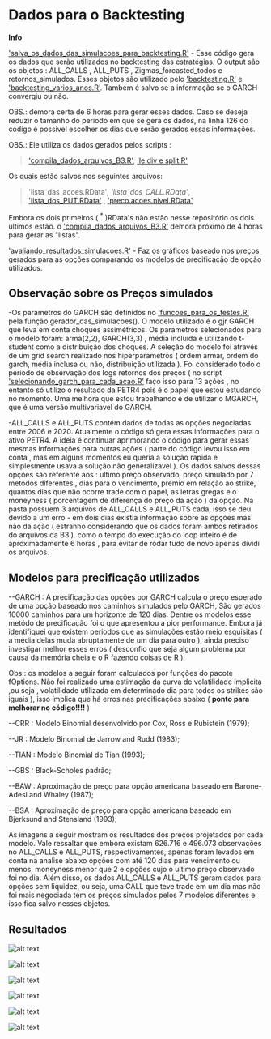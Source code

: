 # Dados para o Backtesting

**Info**

['salva_os_dados_das_simulacoes_para_backtesting.R'](salva_os_dados_das_simulacoes_para_becktesting.R) - Esse código gera os dados que serão utilizados no backtesting das estratégias. O output são os objetos : ALL_CALLS , ALL_PUTS , Zigmas_forcasted_todos e retornos_simulados. Esses objetos são utilizado pelo ['backtesting.R'](../backtesting/backtesting.R) e ['backtesting_varios_anos.R'](../backtesting%20varios%20anos/backtesting_varios_anos.R). Também é salvo se a informação se o GARCH convergiu ou não.

OBS.: demora certa de 6 horas para gerar esses dados. Caso se deseja reduzir o tamanho do periodo em que se gera os dados, na linha 126 do código é possivel escolher os dias que serão gerados essas informações.

OBS.: Ele utiliza os dados gerados pelos scripts :
> ['compila_dados_arquivos_B3.R'](..//Lendo%20Arquivos%20da%20B3/compila_dados_arquivos_B3.R), ['le div e split.R'](../Formatando%20os%20Dados/le%20div%20e%20split.R) 

Os quais estão salvos nos seguintes arquivos:
> 'lista_das_acoes.RData'<sup>*</sup>, 'lista_dos_CALL.RData'<sup>*</sup>, ['lista_dos_PUT.RData'](../Lendo%20Arquivos%20da%20B3/lista_dos_PUT.RData) , ['preco.acoes.nivel.RData'](../Formatando%20os%20Dados/preco.acoes.nivel.RData)

Embora os dois primeiros ( <sup>*</sup> )RData's não estão nesse repositório os dois ultimos estão. o ['compila_dados_arquivos_B3.R'](.//Lendo%20Arquivos%20da%20B3/compila_dados_arquivos_B3.R) demora próximo de 4 horas para gerar as "listas".

['avaliando_resultados_simulacoes.R'](avaliando_resultados_simulacoes.R) - Faz os gráficos baseado nos preços gerados para as opções comparando os modelos de precificação de opção utilizados.

## Observação sobre os Preços simulados

-Os parametros do GARCH são definidos no ['funcoes_para_os_testes.R'](../funcoes_para_os_testes.R) pela função gerador_das_simulacoes(). O modelo utilizado é o gjr GARCH que leva em conta choques assimétricos. Os parametros selecionados para o modelo foram: arma(2,2), GARCH(3,3) , média incluída e utilizando t-student como a distribuição dos choques. A seleção do modelo foi através de um grid search realizado nos hiperparametros ( ordem armar, ordem do garch, média inclusa ou não, distribuição utilizada ). Foi considerado todo o periodo de observação dos logs retornos dos preços ( no script ['selecionando_garch_para_cada_acao.R'](../Grid%20search%20Garch/selecionando_garch_para_cada_acao.R) faço isso para 13 ações , no entanto só utilizo o resultado da PETR4 pois é o papel que estou estudando no momento. Uma melhora que estou trabalhando é de utilizar o MGARCH, que é uma versão multivariavel do GARCH.

-ALL_CALLS e ALL_PUTS contém dados de todas as opções negociadas entre 2006 e 2020. Atualmente o código só gera essas informações para o ativo PETR4. A ideia é continuar aprimorando o código para gerar essas mesmas informações para outras ações ( parte do código levou isso em conta , mas em alguns momentos eu queria a solução rapida e simplesmente usava a solução não generalizavel ). Os dados salvos dessas opções são referente aos : ultimo preço observado, preço simulado por 7 metodos diferentes , dias para o vencimento, premio em relação ao strike, quantos dias que não ocorre trade com o papel, as letras gregas e o moneyness ( porcentagem de diferença do preço da ação ) da opção. Na pasta possuem 3 arquivos de ALL_CALLS e ALL_PUTS cada, isso se deu devido a um erro - em dois dias existia informação sobre as opções mas não da ação ( estranho considerando que os dados foram ambos retirados do arquivos da B3 ). como o tempo do execução do loop inteiro é de aproximadamente 6 horas , para evitar de rodar tudo de novo apenas dividi os arquivos. 

## Modelos para precificação utilizados

--GARCH : A precificação das opções por GARCH calcula o preço esperado de uma opção baseado nos caminhos simulados pelo GARCH, São gerados 10000 caminhos para um horizonte de 120 dias. Dentre os modelos esse metódo de precificação foi o que apresentou a pior performance. Embora já identifiquei que existem periodos que as simulações estão meio esquisitas ( a média delas muda abruptamente de um dia para outro ), ainda preciso investigar melhor esses erros ( desconfio que seja algum problema por causa da memória cheia e o R fazendo coisas de R ). 

Obs.: os modelos a seguir foram calculados por funções do pacote fOptions. Não foi realizado uma estimação da curva de volatilidade ímplicita ,ou seja , volatilidade utilizada em determinado dia para todos os strikes são iguais ), isso ímplica que há erros nas precificações abaixo ( **ponto para melhorar no código!!!!** ) 

--CRR : Modelo Binomial desenvolvido por Cox, Ross e Rubistein (1979);

--JR : Modelo Binomial de Jarrow and Rudd (1983);

--TIAN : Modelo Binomial de Tian (1993);

--GBS : Black-Scholes padrão;

--BAW : Aproximação de preço para opção americana baseado em Barone-Adesi and Whaley (1987);

--BSA : Aproximação de preço para opção americana baseado em Bjerksund and Stensland (1993);


As imagens a seguir mostram os resultados dos preços projetados por cada modelo. Vale ressaltar que embora existam 626.716 e 496.073 observações no ALL_CALLS e ALL_PUTS, respectivamentes, apenas foram levados em conta na analise abaixo opções com até 120 dias para vencimento ou menos, moneyness menor que 2 e opções cujo o ultimo preço observado foi no dia. Além disso, os dados ALL_CALLS e ALL_PUTS geram dados para opções sem liquidez, ou seja, uma CALL que teve trade em um dia mas não foi mais negociada tem os preços simulados pelos 7 modelos diferentes e isso fica salvo nesses objetos. 

## Resultados

![alt text](https://github.com/marcoaurelioguerrap/projetos/blob/main/Finan%C3%A7as/Gerando%20Dados%20para%20o%20Backtesting/Imagens/scatter_plot_call.png?raw=true)


![alt text](https://github.com/marcoaurelioguerrap/projetos/blob/main/Finan%C3%A7as/Gerando%20Dados%20para%20o%20Backtesting/Imagens/scatter_plot_put.png?raw=true)


![alt text](https://github.com/marcoaurelioguerrap/projetos/blob/main/Finan%C3%A7as/Gerando%20Dados%20para%20o%20Backtesting/Imagens/misspricing_call.png?raw=true)


![alt text](https://github.com/marcoaurelioguerrap/projetos/blob/main/Finan%C3%A7as/Gerando%20Dados%20para%20o%20Backtesting/Imagens/misspricing_put.png?raw=true)


![alt text](https://github.com/marcoaurelioguerrap/projetos/blob/main/Finan%C3%A7as/Gerando%20Dados%20para%20o%20Backtesting/Imagens/misspricing_contagem_em_log_call.png?raw=true)


![alt text](https://github.com/marcoaurelioguerrap/projetos/blob/main/Finan%C3%A7as/Gerando%20Dados%20para%20o%20Backtesting/Imagens/misspricing_contagem_em_log_put.png?raw=true)



